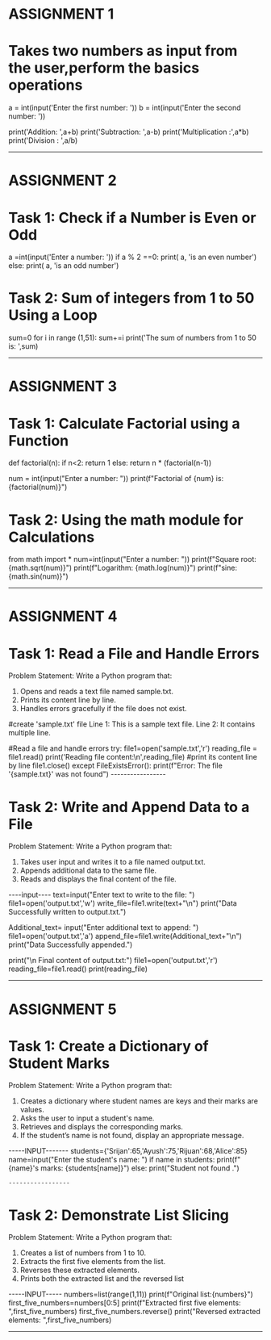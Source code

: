 # ASSIGNMENT 1

# Takes two numbers as input from the user,perform the basics operations

a = int(input('Enter the first number: '))
b = int(input('Enter the second number: '))

print('Addition: ',a+b)
print('Subtraction: ',a-b)
print('Multiplication :',a*b)
print('Division : ',a/b)

-----------------------------------------------------------------------------

# ASSIGNMENT 2


# Task 1: Check if a Number is Even or Odd

a =int(input('Enter a number: '))
if a % 2 ==0:
    print( a, 'is an even number')
else:
    print( a, 'is an odd number')


# Task 2: Sum of integers from 1 to 50 Using a Loop
sum=0
for i in range (1,51):
    sum+=i
print('The sum of numbers from 1 to 50 is: ',sum)

--------------------------------------------------------------------------

# ASSIGNMENT 3

# Task 1: Calculate Factorial using a Function

def factorial(n):
    if n<2:
        return 1
    else:
        return n * (factorial(n-1))

num = int(input("Enter a number: "))
print(f"Factorial of {num} is: {factorial(num)}")


# Task 2: Using the math module for Calculations

from math import *
num=int(input("Enter a number: "))
print(f"Square root: {math.sqrt(num)}")
print(f"Logarithm: {math.log(num)}")
print(f"sine: {math.sin(num)}")

---------------------------------------------------------------------

# ASSIGNMENT 4

 
# Task 1: Read a File and Handle Errors 

Problem Statement:  Write a Python program that:
1.   Opens and reads a text file named sample.txt.
2.   Prints its content line by line.
3.   Handles errors gracefully if the file does not exist.

#create 'sample.txt' file
Line 1: This is a sample text file.
Line 2: It contains multiple line.

#Read a file and handle errors
try:
    file1=open('sample.txt','r')
    reading_file = file1.read()
    print('Reading file content:\n',reading_file) #print its content line by line
    file1.close()
except FileExistsError():
    print(f"Error: The file '{sample.txt}' was not found")
          -----------------

 # Task 2: Write and Append Data to a File
 
Problem Statement: Write a Python program that:
1.   Takes user input and writes it to a file named output.txt.
2.   Appends additional data to the same file.
3.   Reads and displays the final content of the file.

----input----
text=input("Enter text to write to the file: ")
file1=open('output.txt','w')
write_file=file1.write(text+"\n")
print("Data Successfully written to output.txt.")

Additional_text= input("Enter additional text to append: ")
file1=open('output.txt','a')
append_file=file1.write(Additional_text+"\n")
print("Data Successfully appended.")

print("\n Final content of output.txt:")
file1=open('output.txt','r')
reading_file=file1.read()
print(reading_file)

-----------------------------------------------------------------------------

# ASSIGNMENT 5

# Task 1: Create a Dictionary of Student Marks

Problem Statement: Write a Python program that:
1.   Creates a dictionary where student names are keys and their marks are values.
2.   Asks the user to input a student's name.
3.   Retrieves and displays the corresponding marks.
4.   If the student’s name is not found, display an appropriate message.

-----INPUT-------
students={'Srijan':65,'Ayush':75,'Rijuan':68,'Alice':85}
name=input("Enter the student's name: ")
if name in students:
    print(f"{name}'s marks: {students[name]}")
else:
    print("Student not found .")

    -----------------

  #  Task 2: Demonstrate List Slicing 
    
Problem Statement: Write a Python program that:
1.   Creates a list of numbers from 1 to 10.
2.   Extracts the first five elements from the list.
3.   Reverses these extracted elements.
4.   Prints both the extracted list and the reversed list

-----INPUT-----
numbers=list(range(1,11))
print(f"Original list:{numbers}")
first_five_numbers=numbers[0:5]
print(f"Extracted first five elements: ",first_five_numbers)
first_five_numbers.reverse()
print("Reversed extracted elements: ",first_five_numbers)

-----------------------------------------------------------------------------------------------
